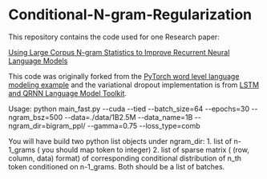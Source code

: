 # Conditional-N-gram-Regularization

This repository contains the code used for one Research paper:

[Using Large Corpus N-gram Statistics to Improve Recurrent Neural Language Models](https://www.aclweb.org/anthology/papers/N/N19/N19-1330/)

This code was originally forked from the [PyTorch word level language modeling example](https://github.com/pytorch/examples/tree/master/word_language_model) and the variational dropout implementation is from [LSTM and QRNN Language Model Toolkit](https://github.com/salesforce/awd-lstm-lm).

Usage:
python main_fast.py --cuda  --tied --batch_size=64     --epochs=30
--ngram_bsz=500  --data=./data/1B2.5M --data_name=1B
--ngram_dir=bigram_ppl/  --gamma=0.75 --loss_type=comb

You will have build two python list objects under ngram_dir: 1. list of
n-1_grams ( you should map token to integer) 2.  list of sparse matrix (
(row, column, data) format) of corresponding conditional distribution of
n_th token conditioned on n-1_grams. Both should be a list of batches.
